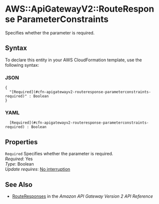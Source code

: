 # AWS::ApiGatewayV2::RouteResponse ParameterConstraints<a name="aws-properties-apigatewayv2-routeresponse-parameterconstraints"></a>

Specifies whether the parameter is required\.

## Syntax<a name="aws-properties-apigatewayv2-routeresponse-parameterconstraints-syntax"></a>

To declare this entity in your AWS CloudFormation template, use the following syntax:

### JSON<a name="aws-properties-apigatewayv2-routeresponse-parameterconstraints-syntax.json"></a>

```
{
  "[Required](#cfn-apigatewayv2-routeresponse-parameterconstraints-required)" : Boolean
}
```

### YAML<a name="aws-properties-apigatewayv2-routeresponse-parameterconstraints-syntax.yaml"></a>

```
﻿  [Required](#cfn-apigatewayv2-routeresponse-parameterconstraints-required) : Boolean
```

## Properties<a name="aws-properties-apigatewayv2-routeresponse-parameterconstraints-properties"></a>

`Required`  <a name="cfn-apigatewayv2-routeresponse-parameterconstraints-required"></a>
Specifies whether the parameter is required\.  
*Required*: Yes  
*Type*: Boolean  
*Update requires*: [No interruption](https://docs.aws.amazon.com/AWSCloudFormation/latest/UserGuide/using-cfn-updating-stacks-update-behaviors.html#update-no-interrupt)

## See Also<a name="aws-properties-apigatewayv2-routeresponse-parameterconstraints--seealso"></a>
+ [RouteResponses](https://docs.aws.amazon.com/apigatewayv2/latest/api-reference/apis-apiid-routes-routeid-routeresponses.html) in the *Amazon API Gateway Version 2 API Reference*